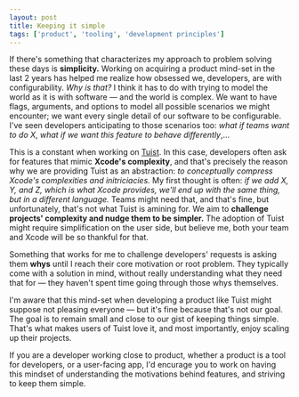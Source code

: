 ```yaml
---
layout: post
title: Keeping it simple
tags: ['product', 'tooling', 'development principles']
---
```


If there's something that characterizes my approach to problem solving these days is **simplicity.**
Working on acquiring a product mind-set in the last 2 years has helped me realize how obsessed we,
developers,
are with configurability.
_Why is that?_ I think it has to do with trying to model the world as it is with software ―
and the world is complex.
We want to have flags, arguments, and options to model all possible scenarios we might encounter;
we want every single detail of our software to be configurable.
I've seen developers anticipating to those scenarios too:
_what if teams want to do X_, _what if we want this feature to behave differently_,...

This is a constant when working on [Tuist](https://tuist.io).
In this case,
developers often ask for features that mimic **Xcode's complexity**,
and that's precisely the reason why we are providing Tuist as an abstraction:
_to conceptually compress Xcode's complexities and initriciacies._
My first thought is often:
_if we add X, Y, and Z, which is what Xcode provides, we'll end up with the same thing, but in a different language._
Teams might need that,
and that's fine,
but unfortunately,
that's not what Tuist is amining for.
We aim to **challenge projects' complexity and nudge them to be simpler.**
The adoption of Tuist might require simplification on the user side,
but believe me,
both your team and Xcode will be so thankful for that.

Something that works for me to challenge developers' requests is asking them **whys** until I reach their core motivation or root problem.
They typically come with a solution in mind, without really understanding what they need that for ―
they haven't spent time going through those whys themselves.

I'm aware that this mind-set when developing a product like Tuist might suppose not pleasing everyone ―
but it's fine because that's not our goal.
The goal is to remain small and close to our gist of keeping things simple.
That's what makes users of Tuist love it,
and most importantly,
enjoy scaling up their projects.

If you are a developer working close to product,
whether a product is a tool for developers, or a user-facing app,
I'd encurage you to work on having this mindset of understanding the motivations behind features,
and striving to keep them simple.
